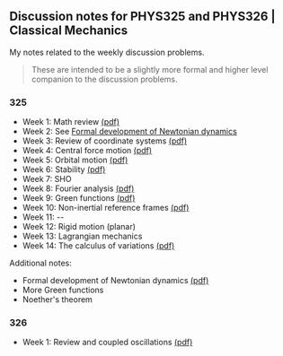 ## Discussion notes for PHYS325 and PHYS326 | Classical Mechanics

My notes related to the weekly discussion problems.

> These are intended to be a slightly more formal and higher level companion to the discussion problems. 


### 325
- Week 1: Math review [(pdf)](325/Week1/Week1.pdf)
- Week 2: See [Formal development of Newtonian dynamics](325/Week2/Week2.pdf) 
- Week 3: Review of coordinate systems [(pdf)](325/Week3/Week3.pdf)
- Week 4: Central force motion [(pdf)](325/Week4/Week4.pdf)
- Week 5: Orbital motion [(pdf)](325/Week5/Week5.pdf)
- Week 6: Stability [(pdf)](325/Week6/Week6.pdf)
- Week 7: SHO
- Week 8: Fourier analysis [(pdf)](325/Week8/Week8.pdf)
- Week 9: Green functions [(pdf)](325/Week9/Week9.pdf)
- Week 10: Non-inertial reference frames [(pdf)](325/Week10/Week10.pdf)
- Week 11: --
- Week 12: Rigid motion (planar)
- Week 13: Lagrangian mechanics
- Week 14: The calculus of variations [(pdf)](325/Week14/Week14.pdf)

Additional notes:

- Formal development of Newtonian dynamics [(pdf)](325/Week2/Week2.pdf) 
- More Green functions 
- Noether's theorem

### 326
- Week 1: Review and coupled oscillations [(pdf)](326/Week1/Week1.pdf)

